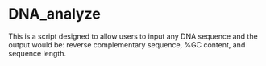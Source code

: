 # DNA_analyze
This is a script designed to allow users to input any DNA sequence and the output would be: reverse complementary sequence,  %GC content, and sequence length.
